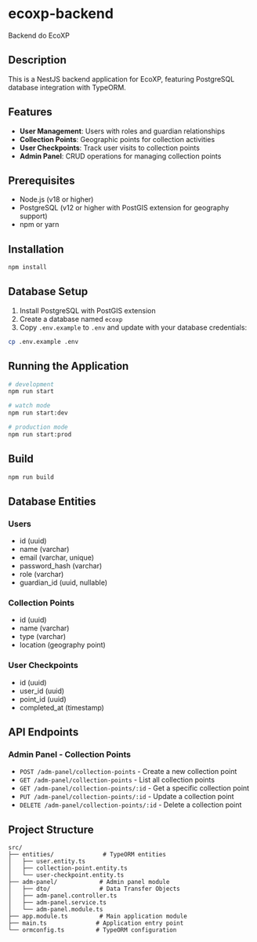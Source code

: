# ecoxp-backend
Backend do EcoXP

## Description

This is a NestJS backend application for EcoXP, featuring PostgreSQL database integration with TypeORM.

## Features

- **User Management**: Users with roles and guardian relationships
- **Collection Points**: Geographic points for collection activities
- **User Checkpoints**: Track user visits to collection points
- **Admin Panel**: CRUD operations for managing collection points

## Prerequisites

- Node.js (v18 or higher)
- PostgreSQL (v12 or higher with PostGIS extension for geography support)
- npm or yarn

## Installation

```bash
npm install
```

## Database Setup

1. Install PostgreSQL with PostGIS extension
2. Create a database named `ecoxp`
3. Copy `.env.example` to `.env` and update with your database credentials:

```bash
cp .env.example .env
```

## Running the Application

```bash
# development
npm run start

# watch mode
npm run start:dev

# production mode
npm run start:prod
```

## Build

```bash
npm run build
```

## Database Entities

### Users
- id (uuid)
- name (varchar)
- email (varchar, unique)
- password_hash (varchar)
- role (varchar)
- guardian_id (uuid, nullable)

### Collection Points
- id (uuid)
- name (varchar)
- type (varchar)
- location (geography point)

### User Checkpoints
- id (uuid)
- user_id (uuid)
- point_id (uuid)
- completed_at (timestamp)

## API Endpoints

### Admin Panel - Collection Points

- `POST /adm-panel/collection-points` - Create a new collection point
- `GET /adm-panel/collection-points` - List all collection points
- `GET /adm-panel/collection-points/:id` - Get a specific collection point
- `PUT /adm-panel/collection-points/:id` - Update a collection point
- `DELETE /adm-panel/collection-points/:id` - Delete a collection point

## Project Structure

```
src/
├── entities/              # TypeORM entities
│   ├── user.entity.ts
│   ├── collection-point.entity.ts
│   └── user-checkpoint.entity.ts
├── adm-panel/            # Admin panel module
│   ├── dto/              # Data Transfer Objects
│   ├── adm-panel.controller.ts
│   ├── adm-panel.service.ts
│   └── adm-panel.module.ts
├── app.module.ts         # Main application module
├── main.ts              # Application entry point
└── ormconfig.ts         # TypeORM configuration
```
